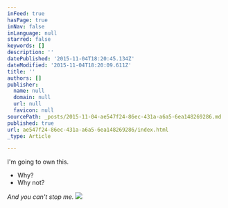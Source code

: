 ```yaml
---
inFeed: true
hasPage: true
inNav: false
inLanguage: null
starred: false
keywords: []
description: ''
datePublished: '2015-11-04T18:20:45.134Z'
dateModified: '2015-11-04T18:20:09.611Z'
title: ''
authors: []
publisher:
  name: null
  domain: null
  url: null
  favicon: null
sourcePath: _posts/2015-11-04-ae547f24-86ec-431a-a6a5-6ea148269286.md
published: true
url: ae547f24-86ec-431a-a6a5-6ea148269286/index.html
_type: Article

---
```

I'm going to own this.

* Why?
* Why not?

_And you can't stop me._
![](https://the-grid-user-content.s3-us-west-2.amazonaws.com/46c8297c-4e6f-412c-adaf-9e0c67ff8e72.jpg)